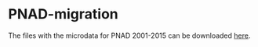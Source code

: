 # PNAD-migration

The files with the microdata for PNAD 2001-2015 can be downloaded [here](https://drive.google.com/file/d/1Ed3OYgXFWisOHF7CXdy51p3nw4jX-r0G/view?usp=sharing).